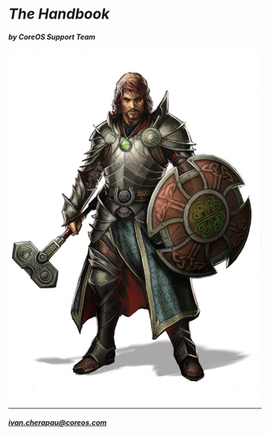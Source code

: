 # _The Handbook_

#### _by CoreOS Support Team_

![](/images/cleric.jpg)

---

###### **ivan.cherapau@coreos.com**




